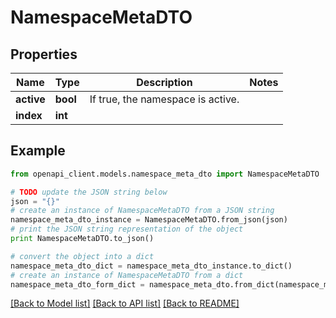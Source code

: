 # NamespaceMetaDTO


## Properties

Name | Type | Description | Notes
------------ | ------------- | ------------- | -------------
**active** | **bool** | If true, the namespace is active. | 
**index** | **int** |  | 

## Example

```python
from openapi_client.models.namespace_meta_dto import NamespaceMetaDTO

# TODO update the JSON string below
json = "{}"
# create an instance of NamespaceMetaDTO from a JSON string
namespace_meta_dto_instance = NamespaceMetaDTO.from_json(json)
# print the JSON string representation of the object
print NamespaceMetaDTO.to_json()

# convert the object into a dict
namespace_meta_dto_dict = namespace_meta_dto_instance.to_dict()
# create an instance of NamespaceMetaDTO from a dict
namespace_meta_dto_form_dict = namespace_meta_dto.from_dict(namespace_meta_dto_dict)
```
[[Back to Model list]](../README.md#documentation-for-models) [[Back to API list]](../README.md#documentation-for-api-endpoints) [[Back to README]](../README.md)


